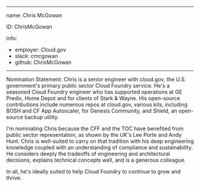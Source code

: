 -------------------------------------------------------------
name: Chris McGowan

ID: ChrisMcGowan

info:
- employer: Cloud.gov
- slack: cmcgowan
- github: ChrisMcGowan
-------------------------------------------------------------

Nomination Statement: Chris is a senior engineer with cloud.gov, the U.S. government's primary public sector Cloud Foundry service. He's a seasoned Cloud Foundry engineer who has supported operations at GE Predix, Home Depot and for clients of Stark & Wayne. His open-source contributions include numerous repos at cloud.gov, various kits, including BOSH and CF App Autoscaler, for Genesis Community, and Shield, an open-source backup utility.

I'm nominating Chris because the CFF and the TOC have benefited from public sector representation, as shown by the UK's Lee Porte and Andy Hunt. Chris is well-suited to carry on that tradition with his deep engineering knowledge coupled with an understanding of compliance and sustainability. He considers deeply the tradeoffs of engineering and architectural decisions, explains technical concepts well, and is a generous colleague.

In all, he's ideally suited to help Cloud Foundry to continue to grow and thrive.
